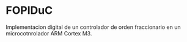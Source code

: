 # FOPIDuC
Implementacion digital de un controlador de orden fraccionario en un microcotnrolador ARM Cortex M3.
